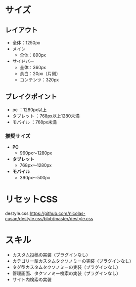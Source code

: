 # サイズ
## レイアウト
* 全体：1250px
* メイン
  * 全体：890px
* サイドバー
  * 全体：360px
  * 余白：20px（片側）
  * コンテンツ：320px
## ブレイクポイント
* pc          ：1280px以上
* タブレット  ：768px以上1280未満
* モバイル    ：768px未満
### 推奨サイズ
* **PC**
  * 960px～1280px
* **タブレット**
  * 768px～1280px
* **モバイル**
  * 390px～500px


# リセットCSS
destyle.css
https://github.com/nicolas-cusan/destyle.css/blob/master/destyle.css



# スキル
* カスタム投稿の実装（プラグインなし）
* カテゴリー型カスタムタクソノミーの実装（プラグインなし）
* タグ型カスタムタクソノミーの実装（プラグインなし）
* 管理画面、タクソノミー検索の実装（プラグインなし）
* サイト内検索の実装